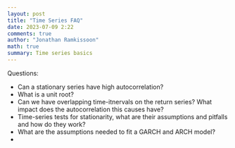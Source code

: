 ```yaml
---
layout: post
title: "Time Series FAQ"
date: 2023-07-09 2:22
comments: true
author: "Jonathan Ramkissoon"
math: true
summary: Time series basics
---
```



Questions: 
- Can a stationary series have high autocorrelation? 
- What is a unit root?
- Can we have overlapping time-itnervals on the return series? What impact does the autocorrelation this causes have? 
- Time-series tests for stationarity, what are their assumptions and pitfalls and how do they work? 
- What are the assumptions needed to fit a GARCH and ARCH model?
- 